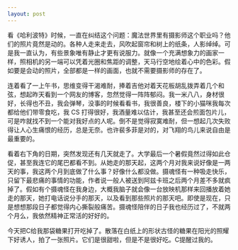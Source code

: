 ```yaml
---
layout: post
---
```


看《哈利波特》时候，一直在纠结这个问题：魔法世界里有摄影师这个职业吗？他们的照片竟然是动的。各种人走来走去，风吹起窗帘和树上的纸条，人影绰绰。可是我一直认为，有些景象唯有静止才更有说服力。就像一个充满想象力的画家一样，照相机的另一端可以凭着光圈和焦距的调整，天马行空地绘着心中的色彩。假如要是会动的照片，全部都是一样的画面，也就不需要摄影师的存在了。

连着看了一上午书，思维变得干渴难耐，捧着吉他对着天花板胡乱拨弄着几个和弦，想起昨天看到一个网友的博客，忽然觉得一阵阵郁闷。我一米八八，身材很好，长得也不丑，我会弹琴，没事的时候看看书，我很善良，楼下的小猫咪我每次都给他们带零食吃，我 CS 打得很好，我酒量难以估计，我甚至还会煎面包片儿，可是咋就找不到一个能对我好点的人呢。倒不是觉得寂寞难耐，但一想起几次失败得让人心生痛恨的经历，总是无奈。也许裴多菲是对的，对飞翔的鸟儿来说自由是最重要的。

看着右下角的日期，突然发现还有几天就走了。大学最后一个暑假竟然过得如此仓促，甚至我连它的尾巴都看不到。从她走的那天起，这两个月对我来说好像是一两天的事，我这两个月到底做了什么事？好像什么都没做。摄魂怪有一种吸走快乐，只留下最悲痛的事情的功能，作者说一般人被送到阿兹卡班之后两个月差不多就疯掉了。假如有个摄魂怪在我身边，大概我脑子就会像一台放映机那样来回播放着她走的那天，她打电话说分手的那天，以及看到那些照片的那天吧。即使是现在，只是想想那段日子都觉得内心撕裂般痛苦。摄魂怪陪伴的日子我也经历过了，不就两个月么，我依然精神正常活的好好的。

今天把C给我那袋糖果打开吃掉了。散落在白纸上的形状古怪的糖果在阳光的照耀下好诱人，拍了一张照片。它们是很甜啦，但是不是很好吃。C提醒过我的。
